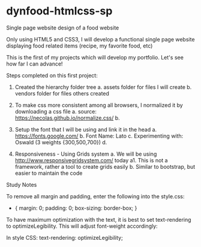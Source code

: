 # dynfood-htmlcss-sp
Single page website design of a food website

Only using HTML5 and CSS3, I will develop a functional single page website displaying food related items (recipe, my favorite food, etc)

This is the first of my projects which will develop my portfolio. Let's see how far I can advance!

Steps completed on this first project:

1. Created the hierarchy folder tree
a. assets folder for files I will create
b. vendors folder for files others created

2. To make css more consistent among all browsers, I normalized it by downloading a css file
a. source: https://necolas.github.io/normalize.css/
b. <link rel="stylesheet" type="text/css" href="vendors/css/normalize.css">

3. Setup the font that I will be using and link it in the head
a. https://fonts.google.com/
b. Font Name: Lato
c. Experimenting with: Oswald (3 weights {300,500,700})
d. <link href="https://fonts.googleapis.com/css?family=Lato|Oswald:300,500,700" rel="stylesheet"> 

4. Responsiveness - Using Grids system
a. We will be using http://www.responsivegridsystem.com/ today
a1. This is not a framework, rather a tool to create grids easily
b. Similar to bootstrap, but easier to maintain the code

Study Notes

To remove all margin and padding, enter the following into the style.css:
* {
    margin: 0;
    padding: 0;
    box-sizing: border-box;
}

To have maximum optimization with the text, it is best to set text-rendering to optimizeLegibility. This will adjust font-weight accordingly:

In style CSS:
text-rendering: optimizeLegibility;